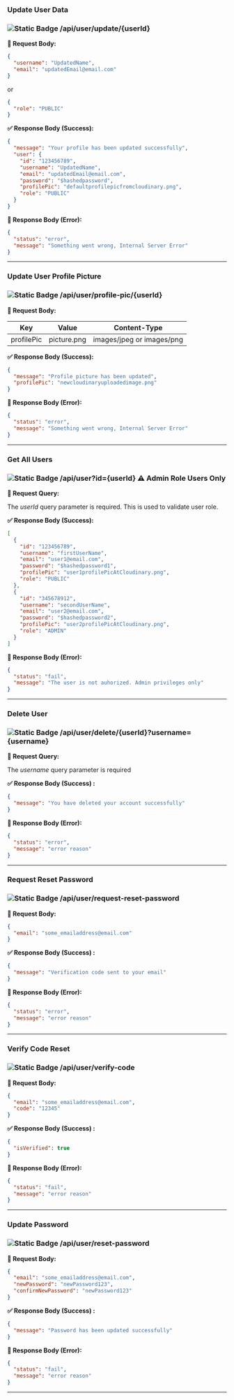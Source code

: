 ### **Update User Data**

### ![Static Badge](https://img.shields.io/badge/PUT-%23785EF0?style=flat-square&logoColor=%23111000) /api/user/update/{userId}

**📝 Request Body:**

```json
{
  "username": "UpdatedName",
  "email": "updatedEmail@email.com"
}
```

or

```json
{
  "role": "PUBLIC"
}
```

**✅ Response Body (Success):**

```json
{
  "message": "Your profile has been updated successfully",
  "user": {
    "id": "123456789",
    "username": "UpdatedName",
    "email": "updatedEmail@email.com",
    "password": "$hashedpassword",
    "profilePic": "defaultprofilepicfromcloudinary.png",
    "role": "PUBLIC"
  }
}
```

**🚫 Response Body (Error):**

```json
{
  "status": "error",
  "message": "Something went wrong, Internal Server Error"
}
```

---

### **Update User Profile Picture**

### ![Static Badge](https://img.shields.io/badge/PUT-%23785EF0?style=flat-square&logoColor=%23111000) /api/user/profile-pic/{userId}

**📝 Request Body:**

| Key        | Value       | Content-Type              |
| ---------- | ----------- | ------------------------- |
| profilePic | picture.png | images/jpeg or images/png |

**✅ Response Body (Success):**

```json
{
  "message": "Profile picture has been updated",
  "profilePic": "newcloudinaryuploadedimage.png"
}
```

**🚫 Response Body (Error):**

```json
{
  "status": "error",
  "message": "Something went wrong, Internal Server Error"
}
```

---

### **Get All Users**

### ![Static Badge](https://img.shields.io/badge/GET-%23009E73?style=flat&logoColor=%23111000) /api/user?id={userId} ⚠️ Admin Role Users Only

**📝 Request Query:**

The _*userId*_ query parameter is required. This is used to validate user role.

**✅ Response Body (Success):**

```json
[
  {
    "id": "123456789",
    "username": "firstUserName",
    "email": "user1@email.com",
    "password": "$hashedpassword1",
    "profilePic": "user1profilePicAtCloudinary.png",
    "role": "PUBLIC"
  },
  {
    "id": "345678912",
    "username": "secondUserName",
    "email": "user2@email.com",
    "password": "$hashedpassword2",
    "profilePic": "user2profilePicAtCloudinary.png",
    "role": "ADMIN"
  }
]
```

**🚫 Response Body (Error):**

```json
{
  "status": "fail",
  "message": "The user is not auhorized. Admin privileges only"
}
```

---

### **Delete User**

### ![Static Badge](https://img.shields.io/badge/DELETE-%23CE0E2B?style=flat&logoColor=%23111000) /api/user/delete/{userId}?username={username}

**📝 Request Query:**

The _*username*_ query parameter is required

**✅ Response Body (Success) :**

```json
{
  "message": "You have deleted your account successfully"
}
```

**🚫 Response Body (Error):**

```json
{
  "status": "error",
  "message": "error reason"
}
```

---

### **Request Reset Password**

### ![Static Badge](https://img.shields.io/badge/POST-%23F0E442?style=flat&logoColor=%23111000) /api/user/request-reset-password

**📝 Request Body:**

```json
{
  "email": "some_emailaddress@email.com"
}
```

**✅ Response Body (Success) :**

```json
{
  "message": "Verification code sent to your email"
}
```

**🚫 Response Body (Error):**

```json
{
  "status": "error",
  "message": "error reason"
}
```

---

### **Verify Code Reset**

### ![Static Badge](https://img.shields.io/badge/POST-%23F0E442?style=flat&logoColor=%23111000) /api/user/verify-code

**📝 Request Body:**

```json
{
  "email": "some_emailaddress@email.com",
  "code": "12345"
}
```

**✅ Response Body (Success) :**

```json
{
  "isVerified": true
}
```

**🚫 Response Body (Error):**

```json
{
  "status": "fail",
  "message": "error reason"
}
```

---

### **Update Password**

### ![Static Badge](https://img.shields.io/badge/PUT-%23785EF0?style=flat-square&logoColor=%23111000) /api/user/reset-password

**📝 Request Body:**

```json
{
  "email": "some_emailaddress@email.com",
  "newPassword": "newPassword123",
  "confirmNewPassword": "newPassword123"
}
```

**✅ Response Body (Success) :**

```json
{
  "message": "Password has been updated successfully"
}
```

**🚫 Response Body (Error):**

```json
{
  "status": "fail",
  "message": "error reason"
}
```

---
